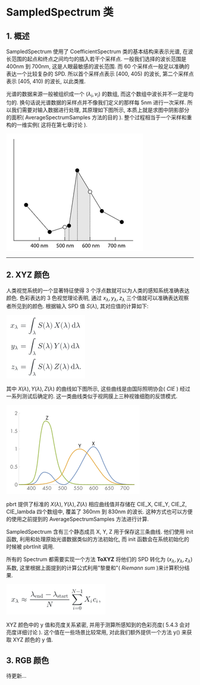 # SampledSpectrum 类

## 1. 概述

SampledSpectrum 使用了 CoefficientSpectrum 类的基本结构来表示光谱, 在波长范围的起点和终点之间均匀的插入若干个采样点. 一般我们选择的波长范围是 400nm 到 700nm, 这是人眼最敏感的波长范围. 而 60 个采样点一般足以准确的表达一个比较复杂的 SPD. 所以首个采样点表示 [400, 405) 的波长, 第二个采样点表示 [405, 410) 的波长, 以此类推.

光谱的数据来源一般被组织成一个 $(\lambda_i, v_i)$ 的数组, 而这个数组中波长并不一定是均匀的. 换句话说光谱数据的采样点并不像我们定义的那样每 5nm 进行一次采样. 所以我们需要对输入数据进行处理, 其原理如下图所示, 本质上就是求图中阴影部分的面积( AverageSpectrumSamples 方法的目的 ). 整个过程相当于一个采样和重构的一维实例( 这将在第七章讨论 ).

![AverageSpectrumSamples](figures/5.2.png)

---

## 2. XYZ 颜色

人类视觉系统的一个显著特征使得 3 个浮点数就可以为人类的感知系统准确表达颜色. 色彩表达的 3 色视觉理论表明, 通过 $x_\lambda, y_\lambda, z_\lambda$ 三个值就可以准确表达观察者所见到的颜色. 根据输入 SPD 值 $S(\lambda)$, 其对应值的计算如下:

![XYZ公式](figures/5.3.png)

其中 $X(\lambda), Y(\lambda), Z(\lambda)$ 的曲线如下图所示, 这些曲线是由国际照明协会( *CIE* ) 经过一系列测试后确定的. 这一类曲线类似于视网膜上三种视锥细胞的反馈模式.

![XYZ曲线](figures/5.4.png)

pbrt 提供了标准的 $X(\lambda), Y(\lambda), Z(\lambda)$ 相应曲线值并存储在 CIE_X, CIE_Y, CIE_Z, CIE_lambda 四个数组中, 覆盖了 360nm 到 830nm 的波长. 这种方式也可以方便的使用之前提到的 AverageSpectrumSamples 方法进行计算.

SampledSpectrum 含有三个静态成员 X, Y, Z 用于保存这三条曲线. 他们使用 init 函数, 利用和处理原始光谱数据类似的方法初始化, 而 init 函数会在系统初始化的时候被 pbrtInit 调用.

所有的 Spectrum 都需要实现一个方法 **ToXYZ** 将他们的 SPD 转化为 $(x_\lambda, y_\lambda, z_\lambda)$ 系数, 这里根据上面提到的计算公式利用"黎曼和"( *Riemann sum* )来计算积分结果.

![黎曼和](figures/5.5.png)

XYZ 颜色中的 y 值和亮度关系紧密, 并用于测算所感知到的色彩亮度( 5.4.3 会对亮度详细讨论 ). 这个值在一些场景比较常用, 对此我们额外提供一个方法 y() 来获取 XYZ 颜色的 y 值.

## 3. RGB 颜色

待更新...